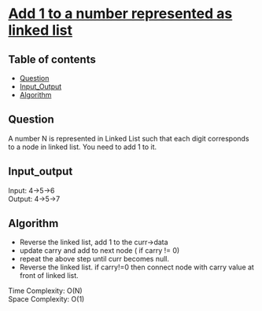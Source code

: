 # [Add 1 to a number represented as linked list](https://practice.geeksforgeeks.org/problems/add-1-to-a-number-represented-as-linked-list/1)

## Table of contents

- [Question](#question)
- [Input_Output](#input_output)
- [Algorithm](#algorithm)

## Question
A number N is represented in Linked List such that each digit corresponds to a node in linked list. You need to add 1 to it.

## Input_output
Input: 4->5->6 </br>
Output: 4->5->7

## Algorithm
- Reverse the linked list, add 1 to the curr->data 
- update carry and add to next node ( if carry != 0)
- repeat the above step until curr becomes null.
- Reverse the linked list. if carry!=0 then connect node with carry value at front of linked list.

Time Complexity: O(N)</br>
Space Complexity: O(1)